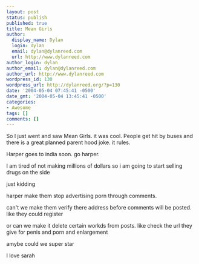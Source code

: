 ```yaml
---
layout: post
status: publish
published: true
title: Mean Girls
author:
  display_name: Dylan
  login: dylan
  email: dylan@dylanreed.com
  url: http://www.dylanreed.com
author_login: dylan
author_email: dylan@dylanreed.com
author_url: http://www.dylanreed.com
wordpress_id: 130
wordpress_url: http://dylanreed.org/?p=130
date: '2004-05-04 07:45:41 -0500'
date_gmt: '2004-05-04 13:45:41 -0500'
categories:
- Awesome
tags: []
comments: []
---
```

<p>So I just went and saw Mean Girls. it was cool. People get hit by buses and there is a great planned parent hood joke. it rules.</p>
<p>Harper goes to india soon. go harper.</p>
<p>I am tired of not making millions of dollars so i am going to start selling drugs on the side</p>
<p>just kidding</p>
<p>harper make them stop advertising porn through comments.</p>
<p>can't we make them verify there address before comments will be posted. like they could register</p>
<p>or can we make it delete certain workds from posts. like check the url they give for penis and porn and enlargement</p>
<p>amybe could we super star</p>
<p>I love sarah</p>
